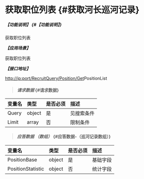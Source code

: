 # 获取职位列表 {#获取河长巡河记录}

##### _【功能说明】_ {#【功能说明】}

获取职位列表

_**【应用场景】**_

获取职位列表

_**【接口地址】**_

[http://ip:port/RecruitQuery/Position/Get](http://ip:port/HMQuery/PatrolRiver/GetPatrolRivers)PositionList

> #### _请求数据_ {#请求数据}

| 变量名 | 类型 | 是否必须 | 描述 |
| :--- | :--- | :--- | :--- |
| Query | object | 是 | 见搜索条件 |
| Limit | array | 否 | 限制条件 |

> #### _应答数据 （数组）_ {#应答数据-（巡河记录数组）}

| 变量名 | 类型 | 是否必须 | 描述 |
| :--- | :--- | :--- | :--- |
| PositionBase | object | 是 | 基础字段 |
| PositionStatistic | object | 否 | 统计字段 |



